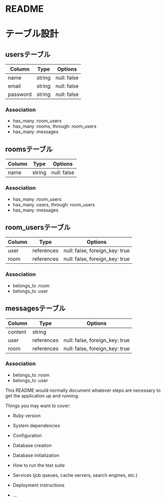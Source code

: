 # README

# テーブル設計

## usersテーブル

| Column   | Type    | Options     |
| ------   | ----    | -------     |
| name     | string  | null: false |
| email    | string  | null: false |
| password | string  | null: false |

### Association

- has_many :room_users
- has_many :rooms, through: room_users
- has_many :messages

## roomsテーブル

| Column   | Type    | Options     |
| ------   | ----    | -------     |
| name     | string  | null: false |

### Association

- has_many :room_users
- has_many :users, through: room_users
- has_many :messages

## room_usersテーブル

| Column   | Type       | Options     |
| ------   | ----       | -------     |
| user     | references | null: false, foreign_key: true |
| room     | references | null: false, foreign_key: true |

### Association

- belongs_to :room
- belongs_to :user

## messagesテーブル

| Column   | Type       | Options     |
| ------   | ----       | -------     |
| content  | string     |             |
| user     | references | null: false, foreign_key: true |
| room     | references | null: false, foreign_key: true |

### Association

- belongs_to :room
- belongs_to :user

This README would normally document whatever steps are necessary to get the
application up and running.

Things you may want to cover:

* Ruby version

* System dependencies

* Configuration

* Database creation

* Database initialization

* How to run the test suite

* Services (job queues, cache servers, search engines, etc.)

* Deployment instructions

* ...
